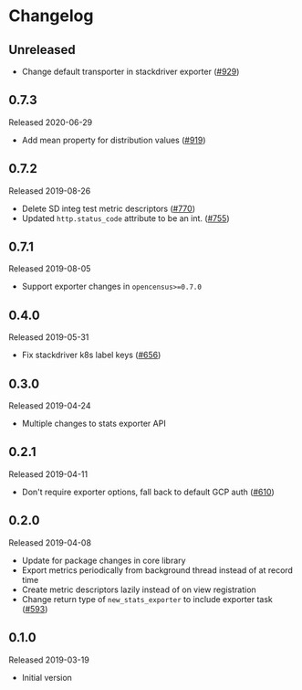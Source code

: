 # Changelog

## Unreleased
  - Change default transporter in stackdriver exporter
  ([#929](https://github.com/census-instrumentation/opencensus-python/pull/929))

## 0.7.3
Released 2020-06-29

  - Add mean property for distribution values
  ([#919](https://github.com/census-instrumentation/opencensus-python/pull/919))

## 0.7.2
Released 2019-08-26

  - Delete SD integ test metric descriptors
  ([#770](https://github.com/census-instrumentation/opencensus-python/pull/770))
  - Updated `http.status_code` attribute to be an int.
  ([#755](https://github.com/census-instrumentation/opencensus-python/pull/755))

## 0.7.1
Released 2019-08-05

  - Support exporter changes in `opencensus>=0.7.0`

## 0.4.0
Released 2019-05-31

- Fix stackdriver k8s label keys
  ([#656](https://github.com/census-instrumentation/opencensus-python/pull/656))

## 0.3.0
Released 2019-04-24

- Multiple changes to stats exporter API

## 0.2.1
Released 2019-04-11
- Don't require exporter options, fall back to default GCP auth
  ([#610](https://github.com/census-instrumentation/opencensus-python/pull/610))

## 0.2.0
Released 2019-04-08

- Update for package changes in core library
- Export metrics periodically from background thread instead of at record time
- Create metric descriptors lazily instead of on view registration
- Change return type of `new_stats_exporter` to include exporter task
  ([#593](https://github.com/census-instrumentation/opencensus-python/pull/593))

## 0.1.0
Released 2019-03-19

- Initial version
